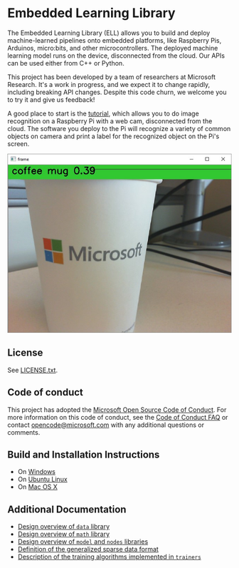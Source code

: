 # Embedded Learning Library


The Embedded Learning Library (ELL) allows you to build and deploy machine-learned pipelines onto embedded platforms, like Raspberry Pis, Arduinos, micro:bits, and other microcontrollers. The deployed machine learning model runs on the device, disconnected from the cloud. Our APIs can be used either from C++ or Python. 

This project has been developed by a team of researchers at Microsoft Research. It's a work in progress, and we expect it to change rapidly, including breaking API changes. Despite this code churn, we welcome you to try it and give us feedback! 

A good place to start is the [tutorial](tutorials/vision/gettingStarted/README.md),
which allows you to do image recognition on a Raspberry Pi with a web cam, disconnected from the cloud. The  software you deploy to the Pi will recognize a variety of common objects on camera and print a label for the recognized object on the Pi's screen.

![coffee mug](tutorials/vision/gettingStarted/coffeemug.jpg)


## License

See [LICENSE.txt](LICENSE.txt). 

## Code of conduct

This project has adopted the [Microsoft Open Source Code of Conduct](https://opensource.microsoft.com/codeofconduct/). For more information on this code of conduct, see the [Code of Conduct FAQ](https://opensource.microsoft.com/codeofconduct/faq/) or contact [opencode@microsoft.com](mailto:opencode@microsoft.com) with any additional questions or comments.

## Build and Installation Instructions

* On [Windows](INSTALL-Windows.md)
* On [Ubuntu Linux](INSTALL-Ubuntu.md)
* On [Mac OS X](INSTALL-Mac.md)

## Additional Documentation

* [Design overview of `data` library](./libraries/data/doc/README.md)
* [Design overview of `math` library](./libraries/math/doc/README.md)
* [Design overview of `model` and `nodes` libraries](./libraries/model/doc/README.md)
* [Definition of the generalized sparse data format](./libraries/data/doc/GeneralizedSparseFormat.md)
* [Description of the training algorithms implemented in `trainers`](./libraries/trainers/doc/README.md)




